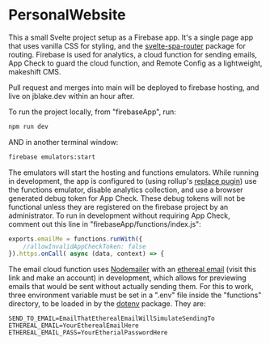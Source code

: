 # PersonalWebsite
This a small Svelte project setup as a Firebase app. It's a single page app that uses vanilla CSS for styling, 
and the [svelte-spa-router](https://github.com/ItalyPaleAle/svelte-spa-router) package for routing. Firebase is used for analytics, 
a cloud function for sending emails, App Check to guard the cloud function, and Remote Config as a lightweight, makeshift CMS.

Pull request and merges into main will be deployed to firebase hosting, and live on jblake.dev within an hour after.

To run the project locally, from "firebaseApp", run:

```bash
npm run dev
```

AND in another terminal window:

```bash
firebase emulators:start
```

The emulators will start the hosting and functions emulators. While running in development,
the app is configured to (using rollup's [replace pugin](https://www.npmjs.com/package/@rollup/plugin-replace)) use the functions emulator, disable analytics collection, 
and use a browser generated debug token for App Check. These debug tokens will not be functional unless they are registered
on the firebase project by an administrator. To run in development without requiring App Check, comment out this line in "firebaseApp/functions/index.js":

```javascript
exports.emailMe = functions.runWith({
    //allowInvalidAppCheckToken: false
}).https.onCall( async (data, context) => {
```

The email cloud function uses [Nodemailer](https://nodemailer.com/usage/) with an [ethereal email](https://ethereal.email/) 
(visit this link and make an account) in development, which allows for previewing emails that 
would be sent without actually sending them. For this to work, three environment variable must be set in a ".env" file
inside the "functions" directory, to be loaded in by the [dotenv](https://www.npmjs.com/package/dotenv) package. They are:

```
SEND_TO_EMAIL=EmailThatEtherealEmailWillSimulateSendingTo
ETHEREAL_EMAIL=YourEtherealEmailHere
ETHEREAL_EMAIL_PASS=YourEtherialPasswordHere
```
